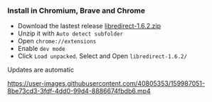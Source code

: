 ### Install in Chromium, Brave and Chrome
- Download the lastest release [libredirect-1.6.2.zip](https://github.com/libredirect/libredirect/releases/download/v1.6.1/libredirect-1.6.2.zip)
- Unzip it with `Auto detect subfolder`
- Open `chrome://extensions`
- Enable `dev mode`
- Click `Load unpacked`. Select and Open `libredirect-1.6.2/`

Updates are automatic

https://user-images.githubusercontent.com/40805353/159987051-8be73cd3-3fdf-4dd0-99d4-8886674fbdb6.mp4
